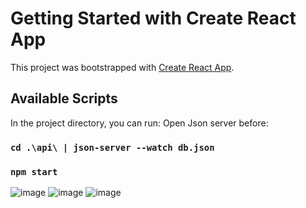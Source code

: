 # Getting Started with Create React App

This project was bootstrapped with [Create React App](https://github.com/facebook/create-react-app).

## Available Scripts

In the project directory, you can run:
Open Json server before:
### `cd .\api\ | json-server --watch db.json`


### `npm start`

![image](https://user-images.githubusercontent.com/60510780/134021921-0c866d73-3c01-4ae8-8adc-ac7cebc04de9.png)
![image](https://user-images.githubusercontent.com/60510780/134021967-dbb23c9b-c75d-4340-8de7-285b9bb9b20f.png)
![image](https://user-images.githubusercontent.com/60510780/134021984-415691e8-3b27-44d1-a813-88983a22aaef.png)

